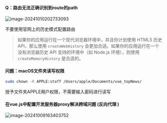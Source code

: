 #### Q：路由无法正确识别到route的path

![image-20241010202733093](https://ly57-pics-bed.oss-cn-guangzhou.aliyuncs.com/img/image-20241010202733093.png)

不要使用官网上的历史模式配置路由

> 如果你的应用运行在一个现代浏览器环境中，并且你计划使用 HTML5 历史 API，那么使用 `createWebHistory` 会更加合适。如果你的应用运行在一个没有浏览器历史 API 支持的环境中（如 Node.js 环境），则使用 `createMemoryHistory` 是合适的。

#### 问题：macOS文件夹读写权限

```bash
sudo chown -R APPLE:staff /Users/apple/Documents/vue_topNews/     
```

  

授予文件夹APPLE用户权限，不需要输入密码进行读写



#### 在vue.js中配置开发服务器proxy解决跨域问题 (反向代理 )

![image-20241009163403752](https://ly57-pics-bed.oss-cn-guangzhou.aliyuncs.com/img/image-20241009163403752.png)

### 